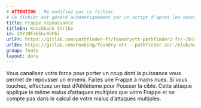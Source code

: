 ```yaml
---
# ATTENTION : Ne modifiez pas ce fichier
# Ce fichier est généré automatiquement par un script d'après les données du module Foundry VTT officiel et de sa traduction
title: Frappe repoussante
titleEn: Knockback Strike
id: 2OYJOFaEkhc8dFbl
urlFr: https://gitlab.com/pathfinder-fr/foundryvtt-pathfinder2-fr/-/blob/master/data/feats/2OYJOFaEkhc8dFbl.htm
urlEn: https://gitlab.com/hooking/foundry-vtt---pathfinder-2e/-/blob/master/packs/data/feats.db/knockback-strike.json
group: feats
layout: dons
---
```

Vous canalisez votre force pour porter un coup dont la puissance vous permet de repousser un ennemi. Faites une Frappe à mains nues. Si vous touchez, effectuez un test d’Athlétisme pour Pousser la cible. Cette attaque applique le même malus d’attaques multiples que votre Frappe et ne compte pas dans le calcul de votre malus d’attaques multiples.


